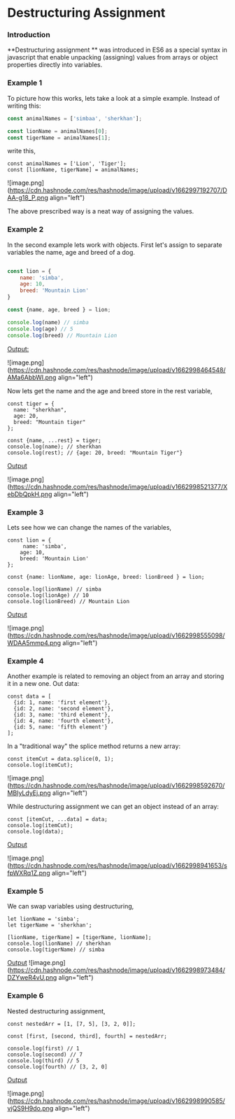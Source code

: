 # Destructuring Assignment

### Introduction

**Destructuring assignment ** was introduced in ES6 as a special syntax in javascript that enable unpacking (assigning) values from arrays or object properties directly into variables.

### Example 1

To picture how this works, lets take a look at a simple example. Instead of writing this:

```javascript
const animalNames = ['simbaa', 'sherkhan'];

const lionName = animalNames[0];
const tigerName = animalNames[1];
```

write this,

```
const animalNames = ['Lion', 'Tiger'];
const [lionName, tigerName] = animalNames;
```


![image.png](https://cdn.hashnode.com/res/hashnode/image/upload/v1662997192707/DAA-g18_P.png align="left")

The above prescribed way is a neat way of assigning the values. 

### Example 2

In the second example lets work with objects. First let's assign to separate variables the name, age and breed of a dog. 

```javascript

const lion = {
    name: 'simba',
    age: 10,
    breed: 'Mountain Lion'
}

const {name, age, breed } = lion;

console.log(name) // simba
console.log(age) // 5
console.log(breed) // Mountain Lion
```

<u>Output:</u>

![image.png](https://cdn.hashnode.com/res/hashnode/image/upload/v1662998464548/AMa6AbbWI.png align="left")


Now lets get the name and the age and breed store in the rest variable, 

```
const tiger = {
  name: "sherkhan",
  age: 20,
  breed: "Mountain tiger"
};

const {name, ...rest} = tiger;
console.log(name); // sherkhan
console.log(rest); // {age: 20, breed: "Mountain Tiger"}

```

<u> Output </u>

![image.png](https://cdn.hashnode.com/res/hashnode/image/upload/v1662998521377/XebDbQpkH.png align="left")

### Example 3

Lets see how we can change the names of the variables, 

```
const lion = {
     name: 'simba',
    age: 10,
    breed: 'Mountain Lion'
};

const {name: lionName, age: lionAge, breed: lionBreed } = lion;

console.log(lionName) // simba
console.log(lionAge) // 10
console.log(lionBreed) // Mountain Lion
```

<u> Output</u>


![image.png](https://cdn.hashnode.com/res/hashnode/image/upload/v1662998555098/WDAA5mmp4.png align="left")


### Example 4

Another example is related to removing an object from an array and storing it in a new one. Out data:

```
const data = [
  {id: 1, name: 'first element'},
  {id: 2, name: 'second element'},
  {id: 3, name: 'third element'},
  {id: 4, name: 'fourth element'},
  {id: 5, name: 'fifth element'}
];
```

In a "traditional way" the splice method returns a new array: 

```
const itemCut = data.splice(0, 1);
console.log(itemCut);
```

![image.png](https://cdn.hashnode.com/res/hashnode/image/upload/v1662998592670/MBIyLdyEj.png align="left")


While destructuring assignment we can get an object instead of an array: 

```
const [itemCut, ...data] = data;
console.log(itemCut);
console.log(data);
```

<u>Output</u>

![image.png](https://cdn.hashnode.com/res/hashnode/image/upload/v1662998941653/sfpWXRq1Z.png align="left")

### Example 5 

We can swap variables using destructuring, 

```
let lionName = 'simba';
let tigerName = 'sherkhan';

[lionName, tigerName] = [tigerName, lionName];
console.log(lionName) // sherkhan
console.log(tigerName) // simba
```
<u>Output</u>
![image.png](https://cdn.hashnode.com/res/hashnode/image/upload/v1662998973484/DZYweR4vU.png align="left")

### Example 6

Nested destructuring assignment, 

```
const nestedArr = [1, [7, 5], [3, 2, 0]];

const [first, [second, third], fourth] = nestedArr;

console.log(first) // 1
console.log(second) // 7
console.log(third) // 5
console.log(fourth) // [3, 2, 0]
```
<u>Output</u>

![image.png](https://cdn.hashnode.com/res/hashnode/image/upload/v1662998990585/vjQS9H9do.png align="left")

